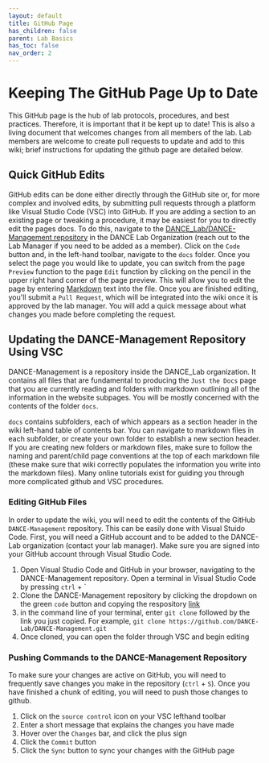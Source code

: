 ```yaml
---
layout: default
title: GitHub Page
has_children: false
parent: Lab Basics
has_toc: false
nav_order: 2
---
```


# Keeping The GitHub Page Up to Date
This GitHub page is the hub of lab protocols, procedures, and best practices. Therefore, it is important that it be kept up to date! This is also a living document that welcomes changes from all members of the lab. Lab members are welcome to create pull requests to update and add to this wiki; brief instructions for updating the github page are detailed below.

## Quick GitHub Edits
GitHub edits can be done either directly through the GitHub site or, for more complex and involved edits, by submitting pull requests through a platform like Visual Studio Code (VSC) into GitHub. If you are adding a section to an existing page or tweaking a procedure, it may be easiest for you to directly edit the pages docs. To do this, navigate to the [DANCE_Lab/DANCE-Management repository](https://github.com/DANCE-Lab/DANCE-Management) in the DANCE Lab Organization (reach out to the Lab Manager if you need to be added as a member). Click on the `Code` button and, in the left-hand toolbar, navigate to the `docs` folder. Once you select the page you would like to update, you can switch from the page `Preview` function to the page `Edit` function by clicking on the pencil in the upper right hand corner of the page preview. This will allow you to edit the page by entering [Markdown](https://www.markdownguide.org/cheat-sheet/) text into the file. Once you are finished editing, you'll submit a `Pull Request`, which will be integrated into the wiki once it is approved by the lab manager. You will add a quick message about what changes you made before completing the request.

## Updating the DANCE-Management Repository Using VSC
DANCE-Management is a repository inside the DANCE_Lab organization. It contains all files that are fundamental to producing the `Just the Docs` page that you are currently reading and folders with markdown outlining all of the information in the website subpages. You will be mostly concerned with the contents of the folder `docs`.

`docs` contains subfolders, each of which appears as a section header in the wiki left-hand table of contents bar. You can navigate to markdown files in each subfolder, or create your own folder to establish a new section header. If you are creating new folders or markdown files, make sure to follow the naming and parent/child page conventions at the top of each markdown file (these make sure that wiki correctly populates the information you write into the markdown files). Many online tutorials exist for guiding you through more complicated github and VSC procedures.  

### Editing GitHub Files
In order to update the wiki, you will need to edit the contents of the GitHub `DANCE-Management` repository. This can be easily done with Visual Stuido Code. First, you will need a GitHub account and to be added to the DANCE-Lab organization (contact your lab manager). Make sure you are signed into your GitHub account through Visual Studio Code.

1. Open Visual Studio Code and GitHub in your browser, navigating to the DANCE-Management repository. Open a terminal in Visual Studio Code by pressing `ctrl` + ` 
2. Clone the DANCE-Management repository by clicking the dropdown on the green `code` button and copying the respository [link](https://github.com/DANCE-Lab/DANCE-Management.git)
3. in the command line of your terminal, enter `git clone` followed by the link you just copied. For example, `git clone https://github.com/DANCE-Lab/DANCE-Management.git`
4. Once cloned, you can open the folder through VSC and begin editing

### Pushing Commands to the DANCE-Management Repository
To make sure your changes are active on GitHub, you will need to frequently save changes you make in the repository (`ctrl` + `S`). Once you have finished a chunk of editing, you will need to push those changes to github.
1. Click on the `source control` icon on your VSC lefthand toolbar
2. Enter a short message that explains the changes you have made
3. Hover over the `Changes` bar, and click the plus sign 
4. Click the `Commit` button
5. Click the `Sync` button to sync your changes with the GitHub page
